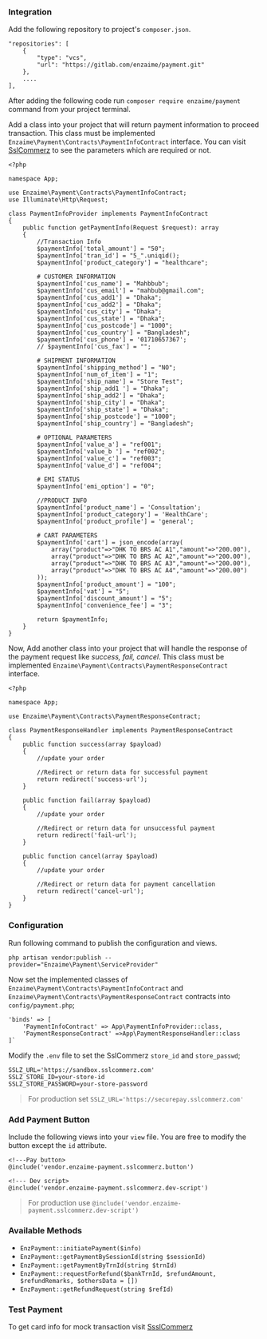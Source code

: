 ### Integration

Add the following repository to project's `composer.json`.

    "repositories": [
        {
            "type": "vcs",
            "url": "https://gitlab.com/enzaime/payment.git"
        },
        ....
    ],

After adding the following code  run `composer require enzaime/payment` command from your project terminal.

Add a class into your project that will return payment information to proceed transaction. This class must be implemented `Enzaime\Payment\Contracts\PaymentInfoContract` interface. You can visit [SslCommerz](https://developer.sslcommerz.com/doc/v4/#init-readyparams) to see the parameters which are required or not.

    <?php

    namespace App;

    use Enzaime\Payment\Contracts\PaymentInfoContract;
    use Illuminate\Http\Request;

    class PaymentInfoProvider implements PaymentInfoContract
    {
        public function getPaymentInfo(Request $request): array 
        {
            //Transaction Info
            $paymentInfo['total_amount'] = "50";
            $paymentInfo['tran_id'] = "5_".uniqid();
            $paymentInfo['product_category'] = "healthcare";

            # CUSTOMER INFORMATION
            $paymentInfo['cus_name'] = "Mahbbub";
            $paymentInfo['cus_email'] = "mahbub@gmail.com";
            $paymentInfo['cus_add1'] = "Dhaka";
            $paymentInfo['cus_add2'] = "Dhaka";
            $paymentInfo['cus_city'] = "Dhaka";
            $paymentInfo['cus_state'] = "Dhaka";
            $paymentInfo['cus_postcode'] = "1000";
            $paymentInfo['cus_country'] = "Bangladesh";
            $paymentInfo['cus_phone'] = '01710657367';
            // $paymentInfo['cus_fax'] = "";

            # SHIPMENT INFORMATION
            $paymentInfo['shipping_method'] = "NO";
            $paymentInfo['num_of_item'] = "1";
            $paymentInfo['ship_name'] = "Store Test";
            $paymentInfo['ship_add1 '] = "Dhaka";
            $paymentInfo['ship_add2'] = "Dhaka";
            $paymentInfo['ship_city'] = "Dhaka";
            $paymentInfo['ship_state'] = "Dhaka";
            $paymentInfo['ship_postcode'] = "1000";
            $paymentInfo['ship_country'] = "Bangladesh";

            # OPTIONAL PARAMETERS
            $paymentInfo['value_a'] = "ref001";
            $paymentInfo['value_b '] = "ref002";
            $paymentInfo['value_c'] = "ref003";
            $paymentInfo['value_d'] = "ref004";

            # EMI STATUS
            $paymentInfo['emi_option'] = "0";

            //PRODUCT INFO
            $paymentInfo['product_name'] = 'Consultation';
            $paymentInfo['product_category'] = 'HealthCare';
            $paymentInfo['product_profile'] = 'general';

            # CART PARAMETERS
            $paymentInfo['cart'] = json_encode(array(
                array("product"=>"DHK TO BRS AC A1","amount"=>"200.00"),
                array("product"=>"DHK TO BRS AC A2","amount"=>"200.00"),
                array("product"=>"DHK TO BRS AC A3","amount"=>"200.00"),
                array("product"=>"DHK TO BRS AC A4","amount"=>"200.00")
            ));
            $paymentInfo['product_amount'] = "100";
            $paymentInfo['vat'] = "5";
            $paymentInfo['discount_amount'] = "5";
            $paymentInfo['convenience_fee'] = "3";

            return $paymentInfo;
        }
    }

Now, Add another class into your project that will handle the response of the payment request like *success, fail, cancel*. This class must be implemented `Enzaime\Payment\Contracts\PaymentResponseContract` interface.

    <?php

    namespace App;

    use Enzaime\Payment\Contracts\PaymentResponseContract;

    class PaymentResponseHandler implements PaymentResponseContract
    {
        public function success(array $payload)
        {
            //update your order 

            //Redirect or return data for successful payment
            return redirect('success-url');
        }

        public function fail(array $payload)
        {
            //update your order 

            //Redirect or return data for unsuccessful payment
            return redirect('fail-url');
        }

        public function cancel(array $payload)
        {
            //update your order 

            //Redirect or return data for payment cancellation
            return redirect('cancel-url');
        }
    }

### Configuration

Run following command to publish the configuration and views.

    php artisan vendor:publish --provider="Enzaime\Payment\ServiceProvider"

Now set the implemented classes of `Enzaime\Payment\Contracts\PaymentInfoContract` and `Enzaime\Payment\Contracts\PaymentResponseContract` contracts into `config/payment.php`;

    'binds' => [
        'PaymentInfoContract' => App\PaymentInfoProvider::class,
        'PaymentResponseContract' =>App\PaymentResponseHandler::class
    ]`

Modify the `.env` file to set the SslCommerz `store_id` and `store_passwd`;

    SSLZ_URL='https://sandbox.sslcommerz.com'
    SSLZ_STORE_ID=your-store-id
    SSLZ_STORE_PASSWORD=your-store-password


> For production set `SSLZ_URL='https://securepay.sslcommerz.com'`

### Add Payment Button

Include the following views into your `view` file. You are free to modify the button except the `id` attribute.

    <!---Pay button>
    @include('vendor.enzaime-payment.sslcommerz.button')

    <!--- Dev script>
    @include('vendor.enzaime-payment.sslcommerz.dev-script')

> For production use `@include('vendor.enzaime-payment.sslcommerz.dev-script')`


### Available Methods

- `EnzPayment::initiatePayment($info)`
- `EnzPayment::getPaymentBySessionId(string $sessionId)`
- `EnzPayment::getPaymentByTrnId(string $trnId)`
- `EnzPayment::requestForRefund($bankTrnId, $refundAmount, $refundRemarks, $othersData = [])`
- `EnzPayment::getRefundRequest(string $refId)`

### Test Payment

To get card info for mock transaction visit [SsslCommerz](https://developer.sslcommerz.com/doc/v4/#init-readyparams)